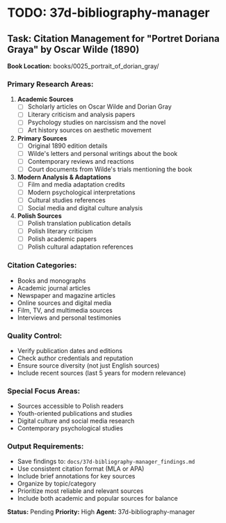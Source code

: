 # TODO: 37d-bibliography-manager

## Task: Citation Management for "Portret Doriana Graya" by Oscar Wilde (1890)

**Book Location:** books/0025_portrait_of_dorian_gray/

### Primary Research Areas:
1. **Academic Sources**
   - [ ] Scholarly articles on Oscar Wilde and Dorian Gray
   - [ ] Literary criticism and analysis papers
   - [ ] Psychology studies on narcissism and the novel
   - [ ] Art history sources on aesthetic movement

2. **Primary Sources**
   - [ ] Original 1890 edition details
   - [ ] Wilde's letters and personal writings about the book
   - [ ] Contemporary reviews and reactions
   - [ ] Court documents from Wilde's trials mentioning the book

3. **Modern Analysis & Adaptations**
   - [ ] Film and media adaptation credits
   - [ ] Modern psychological interpretations
   - [ ] Cultural studies references
   - [ ] Social media and digital culture analysis

4. **Polish Sources**
   - [ ] Polish translation publication details
   - [ ] Polish literary criticism
   - [ ] Polish academic papers
   - [ ] Polish cultural adaptation references

### Citation Categories:
- Books and monographs
- Academic journal articles
- Newspaper and magazine articles
- Online sources and digital media
- Film, TV, and multimedia sources
- Interviews and personal testimonies

### Quality Control:
- Verify publication dates and editions
- Check author credentials and reputation
- Ensure source diversity (not just English sources)
- Include recent sources (last 5 years for modern relevance)

### Special Focus Areas:
- Sources accessible to Polish readers
- Youth-oriented publications and studies
- Digital culture and social media research
- Contemporary psychological studies

### Output Requirements:
- Save findings to: `docs/37d-bibliography-manager_findings.md`
- Use consistent citation format (MLA or APA)
- Include brief annotations for key sources
- Organize by topic/category
- Prioritize most reliable and relevant sources
- Include both academic and popular sources for balance

**Status:** Pending
**Priority:** High
**Agent:** 37d-bibliography-manager